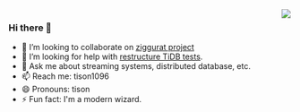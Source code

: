 <img align="right" src="https://github-readme-stats.vercel.app/api?username=tisonkun&show_icons=true&icon_color=CE1D2D&text_color=718096&bg_color=00000000&hide_title=true&hide_border=true" />

### Hi there 👋

- 👯 I’m looking to collaborate on [ziggurat project](https://github.com/ziggurat-project/overmind)
- 🤔 I’m looking for help with [restructure TiDB tests](https://github.com/pingcap/tidb/issues/26022).
- 💬 Ask me about streaming systems, distributed database, etc.
- 📫 Reach me: tison1096
- 😄 Pronouns: tison
- ⚡ Fun fact: I'm a modern wizard.
